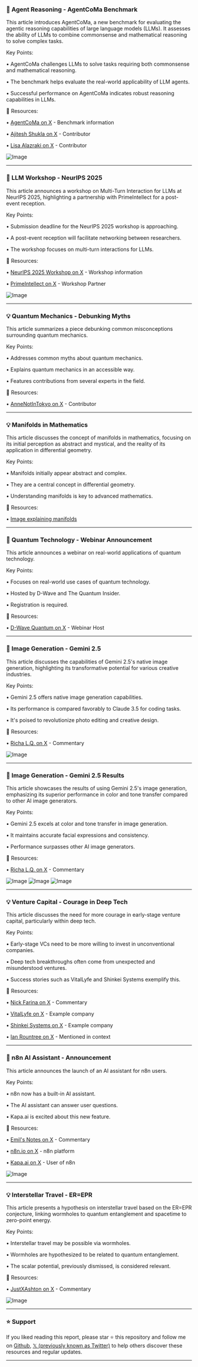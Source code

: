 ### 🤖 Agent Reasoning - AgentCoMa Benchmark

This article introduces AgentCoMa, a new benchmark for evaluating the agentic reasoning capabilities of large language models (LLMs).  It assesses the ability of LLMs to combine commonsense and mathematical reasoning to solve complex tasks.


Key Points:

• AgentCoMa challenges LLMs to solve tasks requiring both commonsense and mathematical reasoning.

• The benchmark helps evaluate the real-world applicability of LLM agents.

• Successful performance on AgentCoMa indicates robust reasoning capabilities in LLMs.


🔗 Resources:

• [AgentCoMa on X](https://x.com/hashtag/AgentCoMa?src=hashtag_click) - Benchmark information

• [Ajitesh Shukla on X](https://x.com/ajitesh_shukla7) - Contributor

• [Lisa Alazraki on X](https://x.com/LisaAlazraki) - Contributor

![Image](https://pbs.twimg.com/media/GzcboGJW8AAnATx?format=jpg&name=small)

---
### 🚀  LLM Workshop - NeurIPS 2025

This article announces a workshop on Multi-Turn Interaction for LLMs at NeurIPS 2025, highlighting a partnership with PrimeIntellect for a post-event reception.


Key Points:

•  Submission deadline for the NeurIPS 2025 workshop is approaching.

•  A post-event reception will facilitate networking between researchers.

• The workshop focuses on multi-turn interactions for LLMs.


🔗 Resources:

• [NeurIPS 2025 Workshop on X](https://x.com/mti_neurips) - Workshop information

• [PrimeIntellect on X](https://x.com/PrimeIntellect) - Workshop Partner

![Image](https://pbs.twimg.com/media/GzZleJiWIAAVn32?format=jpg&name=900x900)

---
### 💡 Quantum Mechanics - Debunking Myths

This article summarizes a piece debunking common misconceptions surrounding quantum mechanics.


Key Points:

• Addresses common myths about quantum mechanics.

• Explains quantum mechanics in an accessible way.

• Features contributions from several experts in the field.


🔗 Resources:

• [AnneNotInTokyo on X](https://x.com/AnneNotInTokyo) - Contributor


---
### 💡 Manifolds in Mathematics

This article discusses the concept of manifolds in mathematics, focusing on its initial perception as abstract and mystical, and the reality of its application in differential geometry.


Key Points:

• Manifolds initially appear abstract and complex.

• They are a central concept in differential geometry.

• Understanding manifolds is key to advanced mathematics.


🔗 Resources:

• [Image explaining manifolds](https://pbs.twimg.com/media/GzXfPnJWkAA4US7?format=jpg&name=small)

---
### 🚀 Quantum Technology - Webinar Announcement

This article announces a webinar on real-world applications of quantum technology.


Key Points:

•  Focuses on real-world use cases of quantum technology.

•  Hosted by D-Wave and The Quantum Insider.

•  Registration is required.


🔗 Resources:

• [D-Wave Quantum on X](https://x.com/dwavequantum) - Webinar Host


---
### 🚀 Image Generation - Gemini 2.5

This article discusses the capabilities of Gemini 2.5's native image generation, highlighting its transformative potential for various creative industries.


Key Points:

• Gemini 2.5 offers native image generation capabilities.

• Its performance is compared favorably to Claude 3.5 for coding tasks.

• It's poised to revolutionize photo editing and creative design.


🔗 Resources:

• [Richa L.Q. on X](https://x.com/richa_lq) - Commentary

![Image](https://pbs.twimg.com/media/GzT3bXJa4AYtc8q?format=jpg&name=small)

---
### 🚀 Image Generation - Gemini 2.5 Results

This article showcases the results of using Gemini 2.5's image generation, emphasizing its superior performance in color and tone transfer compared to other AI image generators.


Key Points:

•  Gemini 2.5 excels at color and tone transfer in image generation.

•  It maintains accurate facial expressions and consistency.

•  Performance surpasses other AI image generators.



🔗 Resources:

• [Richa L.Q. on X](https://x.com/richa_lq) - Commentary

![Image](https://pbs.twimg.com/media/GzT3rD-a4AI055S?format=jpg&name=small)
![Image](https://pbs.twimg.com/media/GzT3ty7a4AQZcJZ?format=png&name=small)
![Image](https://pbs.twimg.com/media/GzT3vtPa4AQRPRc?format=png&name=small)

---
### 💡 Venture Capital - Courage in Deep Tech

This article discusses the need for more courage in early-stage venture capital, particularly within deep tech.


Key Points:

• Early-stage VCs need to be more willing to invest in unconventional companies.

• Deep tech breakthroughs often come from unexpected and misunderstood ventures.

• Success stories such as VitalLyfe and Shinkei Systems exemplify this.


🔗 Resources:

• [Nick Farina on X](https://x.com/nick_farina) - Commentary

• [VitalLyfe on X](https://x.com/VitalLyfe) - Example company

• [Shinkei Systems on X](https://x.com/ShinkeiSystems) - Example company

• [Ian Rountree on X](https://x.com/IanRountree) - Mentioned in context

---
### 🚀 n8n AI Assistant - Announcement

This article announces the launch of an AI assistant for n8n users.


Key Points:

• n8n now has a built-in AI assistant.

• The AI assistant can answer user questions.

•  Kapa.ai is excited about this new feature.


🔗 Resources:

• [Emil's Notes on X](https://x.com/emilsnotes) - Commentary

• [n8n.io on X](https://x.com/n8n_io) -  n8n platform

• [Kapa.ai on X](https://x.com/kapa_ai) - User of n8n

![Image](https://pbs.twimg.com/ext_tw_video_thumb/1960250898409459712/pu/img/L8mUzQPmuy_C7qJS.jpg)

---
### 💡 Interstellar Travel - ER=EPR

This article presents a hypothesis on interstellar travel based on the ER=EPR conjecture, linking wormholes to quantum entanglement and spacetime to zero-point energy.


Key Points:

• Interstellar travel may be possible via wormholes.

• Wormholes are hypothesized to be related to quantum entanglement.

• The scalar potential, previously dismissed, is considered relevant.


🔗 Resources:

• [JustXAshton on X](https://x.com/JustXAshton) - Commentary

![Image](https://pbs.twimg.com/amplify_video_thumb/1960178373788884992/img/xuV-MxkO3Y8KN-Xt.jpg)


---

### ⭐️ Support

If you liked reading this report, please star ⭐️ this repository and follow me on [Github](https://github.com/Drix10), [𝕏 (previously known as Twitter)](https://x.com/DRIX_10_) to help others discover these resources and regular updates.

---